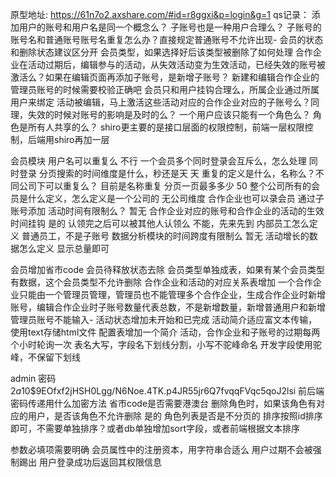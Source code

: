 原型地址: https://61n7o2.axshare.com/#id=r8ggxi&p=login&g=1
qs记录：
添加用户的账号和用户名是同一个概念么？
子账号也是一种用户合理么？
子账号的账号名和普通账号账号名重复怎么办？直接规定普通账号不允许出现-
会员的状态和删除状态建议区分开
会员类型，如果选择好后该类型被删除了如何处理
合作企业在活动过期后，编辑参与的活动，从失效活动变为生效活动，已经失效的账号被激活么？如果在编辑页面再添加子账号，是新增子账号？
新建和编辑合作企业的管理员账号的时候需要校验正确吧
会员只和用户挂钩合理么，所属企业通过所属用户来绑定
活动被编辑，马上激活这些活动对应的合作企业对应的子账号么？同理，失效的时候对账号的影响是及时的么？
一个用户应该只能有一个角色么？
角色是所有人共享的么？
shiro更主要的是接口层面的权限控制，前端一层权限控制，后端用shiro再加一层


会员模块
用户名可以重复么 不行
一个会员多个同时登录会互斥么，怎么处理 同时登录
分页搜索的时间维度是什么，秒还是天 天
重复的定义是什么，名称么？不同公司下可以重复么？ 目前是名称重复
分页一页最多多少 50
整个公司所有的会员是什么定义，怎么定义是一个公司的 无公司维度
合作企业也可以录会员 通过子账号添加
活动时间有限制么？ 暂无
合作企业对应的账号和合作企业的活动的生效时间挂钩 是的
认领完之后可以被其他人认领么 不能，先来先到
内部员工怎么定义 普通员工，不是子账号
数据分析模块的时间跨度有限制么 暂无
活动增长的数据怎么定义 显示总量即可

会员增加省市code
会员待释放状态去除
会员类型单独成表，如果有某个会员类型有数据，这个会员类型不允许删除
合作企业和活动的对应关系表增加
一个合作企业只能由一个管理员管理，管理员也不能管理多个合作企业，生成合作企业时新增账号，编辑合作企业时子账号数量代表总数，不是新增数量，新增普通用户和新增管理员账号不能输入-
活动状态增加未开始和已完成
活动简介适应富文本传输，使用text存储html文件
配置表增加一个简介
活动，合作企业和子账号的过期每两个小时轮询一次
表名大写，字段名下划线分割，小写不驼峰命名
开发字段使用驼峰，不保留下划线

admin 密码 $2a$10$9EOfxf2jHSH0Lgg/N6Noe.4TK.p4JR55jr6Q7fvqqFVqc5qoJ2lsi
前后端密码传递用什么加密方法
省市code是否需要港澳台
删除角色时，如果该角色有对应的用户，是否该角色不允许删除 是的
角色列表是否是不分页的
排序按照id排序即可，不需要单独排序？或者db单独增加sort字段，或者前端根据文本排序

参数必填项需要明确
会员属性中的注册资本，用字符串合适么
用户过期不会被强制踢出
用户登录成功后返回其权限信息